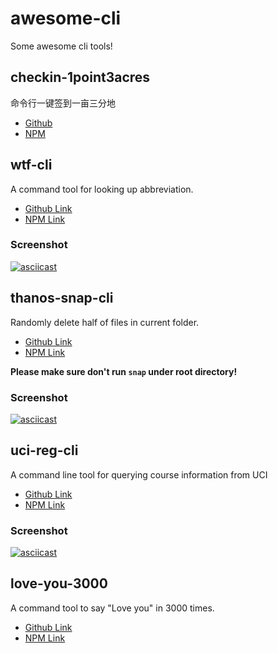 # awesome-cli

Some awesome cli tools!

## checkin-1point3acres
命令行一键签到一亩三分地
* [Github](https://github.com/Haixiang6123/checkin-1point3acres)
* [NPM](https://www.npmjs.com/package/checkin-1point3acres)

## wtf-cli
A command tool for looking up abbreviation.

* [Github Link](https://github.com/Haixiang6123/wtf-cli)
* [NPM Link](https://www.npmjs.com/package/wtf-cli)

### Screenshot

[![asciicast](https://asciinema.org/a/amfz0RX1BXlJdEqGtdRzmj8Rm.svg)](https://asciinema.org/a/amfz0RX1BXlJdEqGtdRzmj8Rm)

## thanos-snap-cli
Randomly delete half of files in current folder.

* [Github Link](https://github.com/Haixiang6123/thanos-snap-cli)
* [NPM Link](https://www.npmjs.com/package/thanos-snap-cli)

**Please make sure don't run `snap` under root directory!**

### Screenshot

[![asciicast](https://asciinema.org/a/g5RH9A8v9GIiVjl3XKn4l8zk5.svg)](https://asciinema.org/a/g5RH9A8v9GIiVjl3XKn4l8zk5)

## uci-reg-cli
A command line tool for querying course information from UCI

* [Github Link](https://github.com/Haixiang6123/uci-reg-cli)
* [NPM Link](https://www.npmjs.com/package/uci-reg-cli)

### Screenshot

[![asciicast](https://asciinema.org/a/LeTrH16cvp6Yq4NlSZY9fOcZP.svg)](https://asciinema.org/a/LeTrH16cvp6Yq4NlSZY9fOcZP)

## love-you-3000
A command tool to say "Love you" in 3000 times.

* [Github Link](https://github.com/Haixiang6123/love-you-3000)
* [NPM Link](https://www.npmjs.com/package/love-you-3000)
